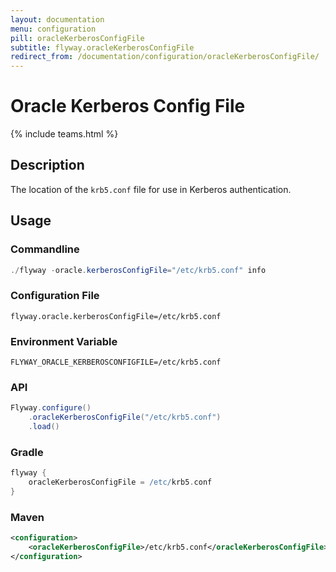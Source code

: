 ```yaml
---
layout: documentation
menu: configuration
pill: oracleKerberosConfigFile
subtitle: flyway.oracleKerberosConfigFile
redirect_from: /documentation/configuration/oracleKerberosConfigFile/
---
```


# Oracle Kerberos Config File
{% include teams.html %}

## Description
The location of the `krb5.conf` file for use in Kerberos authentication.

## Usage

### Commandline
```powershell
./flyway -oracle.kerberosConfigFile="/etc/krb5.conf" info
```

### Configuration File
```properties
flyway.oracle.kerberosConfigFile=/etc/krb5.conf
```

### Environment Variable
```properties
FLYWAY_ORACLE_KERBEROSCONFIGFILE=/etc/krb5.conf
```

### API
```java
Flyway.configure()
    .oracleKerberosConfigFile("/etc/krb5.conf")
    .load()
```

### Gradle
```groovy
flyway {
    oracleKerberosConfigFile = /etc/krb5.conf
}
```

### Maven
```xml
<configuration>
    <oracleKerberosConfigFile>/etc/krb5.conf</oracleKerberosConfigFile>
</configuration>
```

